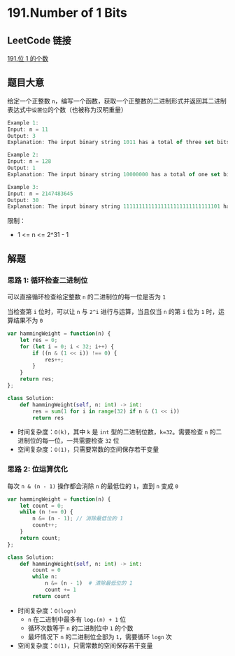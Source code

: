 # 191.Number of 1 Bits

## LeetCode 链接

[191.位 1 的个数](https://leetcode.cn/problems/number-of-1-bits/)

## 题目大意

给定一个正整数 `n`，编写一个函数，获取一个正整数的二进制形式并返回其二进制表达式中`设置位`的个数（也被称为汉明重量）

```js
Example 1:
Input: n = 11
Output: 3
Explanation: The input binary string 1011 has a total of three set bits.

Example 2:
Input: n = 128
Output: 1
Explanation: The input binary string 10000000 has a total of one set bit.

Example 3:
Input: n = 2147483645
Output: 30
Explanation: The input binary string 1111111111111111111111111111101 has a total of thirty set bits.
```

限制：
- 1 <= n <= 2^31 - 1

## 解题

### 思路 1: 循环检查二进制位

可以直接循环检查给定整数 `n` 的二进制位的每一位是否为 `1`

当检查第 `i` 位时，可以让 `n` 与 `2^i` 进行与运算，当且仅当 `n` 的第 `i` 位为 `1` 时，运算结果不为 `0`

```js
var hammingWeight = function(n) {
    let res = 0;
    for (let i = 0; i < 32; i++) {
        if ((n & (1 << i)) !== 0) {
            res++;
        }
    }
    return res;
};
```
```python
class Solution:
    def hammingWeight(self, n: int) -> int:
        res = sum(1 for i in range(32) if n & (1 << i)) 
        return res
```

- 时间复杂度：`O(k)`，其中 `k` 是 `int` 型的二进制位数，`k=32`。需要检查 `n` 的二进制位的每一位，一共需要检查 `32` 位
- 空间复杂度：`O(1)`，只需要常数的空间保存若干变量

### 思路 2: 位运算优化

每次 `n & (n - 1)` 操作都会消除 `n` 的最低位的 `1`，直到 `n` 变成 `0`

```js
var hammingWeight = function(n) {
    let count = 0;
    while (n !== 0) {
        n &= (n - 1); // 消除最低位的 1
        count++;
    }
    return count;
};
```
```python
class Solution:
    def hammingWeight(self, n: int) -> int:
        count = 0
        while n:
            n &= (n - 1)  # 清除最低位的 1
            count += 1
        return count
```

- 时间复杂度：`O(logn)`
  - `n` 在二进制中最多有 `log₂(n) + 1` 位
  - 循环次数等于 `n` 的二进制位中 `1` 的个数
  - 最坏情况下 `n` 的二进制位全部为 `1`，需要循环 `logn` 次
- 空间复杂度：`O(1)`，只需常数的空间保存若干变量

